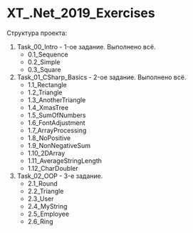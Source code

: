 # XT_.Net_2019_Exercises
Структура проекта:
1. Task_00_Intro - 1-ое задание. Выполнено всё.
   * 0.1_Sequence
   * 0.2_Simple
   * 0.3_Square
2. Task_01_CSharp_Basics - 2-ое задание. Выполнено всё.
   * 1.1_Rectangle
   * 1.2_Triangle
   * 1.3_AnotherTriangle
   * 1.4_XmasTree
   * 1.5_SumOfNumbers
   * 1.6_FontAdjustment
   * 1.7_ArrayProcessing
   * 1.8_NoPositive
   * 1.9_NonNegativeSum
   * 1.10_2DArray
   * 1.11_AverageStringLength
   * 1.12_CharDoubler
3. Task_02_OOP - 3-е задание.
   * 2.1_Round
   * 2.2_Triangle
   * 2.3_User
   * 2.4_MyString
   * 2.5_Employee
   * 2.6_Ring
